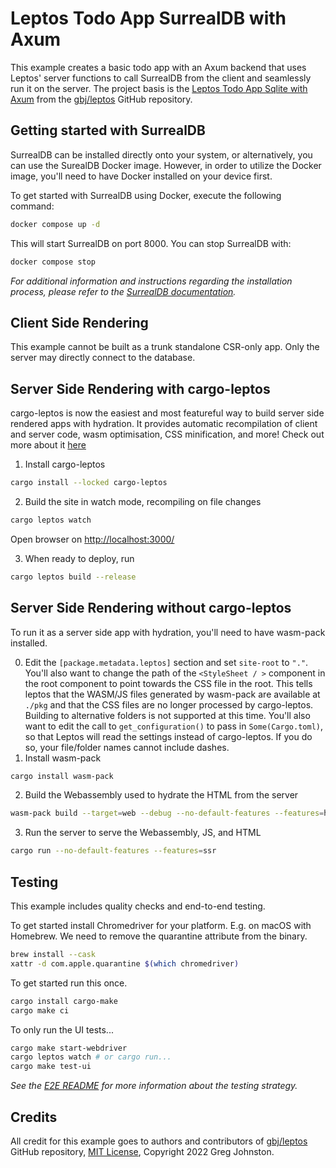 # Leptos Todo App SurrealDB with Axum

This example creates a basic todo app with an Axum backend that uses Leptos' server functions to call SurrealDB from the client and seamlessly run it on the server. The project basis is the [Leptos Todo App Sqlite with Axum](https://github.com/leptos-rs/leptos/tree/7306ecccbc2c9aad7554ed900a54e5a5335f0b29/examples/todo_app_sqlite_axum) from the [gbj/leptos][leptos_repo] GitHub repository.

## Getting started with SurrealDB

SurrealDB can be installed directly onto your system, or alternatively, you can use the SurealDB Docker image. However, in order to utilize the Docker image, you'll need to have Docker installed on your device first.

To get started with SurrealDB using Docker, execute the following command:

```bash
docker compose up -d
```

This will start SurrealDB on port 8000. You can stop SurrealDB with: 
```bash
docker compose stop
```

_For additional information and instructions regarding the installation process, please refer to the [SurrealDB documentation](https://surrealdb.com/docs/installation)._

## Client Side Rendering
This example cannot be built as a trunk standalone CSR-only app. Only the server may directly connect to the database.

## Server Side Rendering with cargo-leptos
cargo-leptos is now the easiest and most featureful way to build server side rendered apps with hydration. It provides automatic recompilation of client and server code, wasm optimisation, CSS minification, and more! Check out more about it [here](https://github.com/akesson/cargo-leptos)

1. Install cargo-leptos
```bash
cargo install --locked cargo-leptos
``` 
2. Build the site in watch mode, recompiling on file changes
```bash
cargo leptos watch
```

Open browser on [http://localhost:3000/](http://localhost:3000/)

3. When ready to deploy, run
```bash
cargo leptos build --release
```

## Server Side Rendering without cargo-leptos
To run it as a server side app with hydration, you'll need to have wasm-pack installed.

0. Edit the `[package.metadata.leptos]` section and set `site-root` to `"."`. You'll also want to change the path of the `<StyleSheet / >` component in the root component to point towards the CSS file in the root. This tells leptos that the WASM/JS files generated by wasm-pack are available at `./pkg` and that the CSS files are no longer processed by cargo-leptos. Building to alternative folders is not supported at this time. You'll also want to edit the call to `get_configuration()` to pass in `Some(Cargo.toml)`, so that Leptos will read the settings instead of cargo-leptos. If you do so, your file/folder names cannot include dashes.
1. Install wasm-pack
```bash
cargo install wasm-pack
```
2. Build the Webassembly used to hydrate the HTML from the server
```bash
wasm-pack build --target=web --debug --no-default-features --features=hydrate
```
3. Run the server to serve the Webassembly, JS, and HTML 
```bash
cargo run --no-default-features --features=ssr
```

## Testing

This example includes quality checks and end-to-end testing.

To get started install Chromedriver for your platform. 
E.g. on macOS with Homebrew. We need to remove the quarantine attribute from the binary.

```bash
brew install --cask 
xattr -d com.apple.quarantine $(which chromedriver)
```

To get started run this once.

```bash
cargo install cargo-make
cargo make ci
```

To only run the UI tests...

```bash
cargo make start-webdriver
cargo leptos watch # or cargo run...
cargo make test-ui
```

_See the [E2E README](./e2e/README.md) for more information about the testing strategy._

## Credits

All credit for this example goes to 
authors and contributors of [gbj/leptos][leptos_repo] GitHub repository, 
[MIT License][leptos_license], Copyright 2022 Greg Johnston.

[leptos_repo]: https://github.com/gbj/leptos
[leptos_nightly_note]: https://github.com/gbj/leptos#nightly-note
[leptos_license]: https://github.com/gbj/leptos/blob/e465867b30db8fccce7493f9fc913359246ac4bd/LICENSE